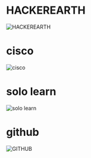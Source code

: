 # HACKEREARTH
![HACKEREARTH](https://user-images.githubusercontent.com/98821055/153589703-2a73e44a-1248-4068-8290-ffc45d90fab2.jpeg)



# cisco 
![cisco](https://user-images.githubusercontent.com/98821055/153547364-748147c2-65ad-4c2b-a4cd-c4b738c99b7e.png)

# solo learn
![solo learn](https://user-images.githubusercontent.com/98821055/153552922-594924a5-b1be-43e3-9f15-c377ac06b662.png)

# github
 ![GITHUB](https://user-images.githubusercontent.com/98821055/153553149-65c07bff-76dc-4613-b0ea-9d6012f461c4.png)

